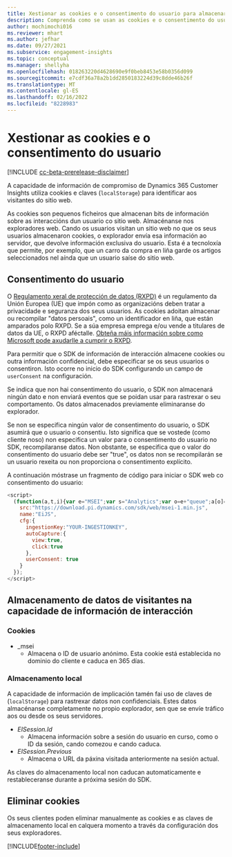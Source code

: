 ```yaml
---
title: Xestionar as cookies e o consentimento do usuario para almacenar os datos do usuario en Dynamics 365 Customer Insights
description: Comprenda como se usan as cookies e o consentimento do usuario para identificar os visitantes do sitio web.
author: mochimochi016
ms.reviewer: mhart
ms.author: jefhar
ms.date: 09/27/2021
ms.subservice: engagement-insights
ms.topic: conceptual
ms.manager: shellyha
ms.openlocfilehash: 018263220d4628690e9f0beb8453e58b0356d099
ms.sourcegitcommit: e7cdf36a78a2b1dd2850183224d39c8dde46b26f
ms.translationtype: MT
ms.contentlocale: gl-ES
ms.lasthandoff: 02/16/2022
ms.locfileid: "8228983"
---
```

# <a name="manage-cookies-and-user-consent"></a>Xestionar as cookies e o consentimento do usuario

[!INCLUDE [cc-beta-prerelease-disclaimer](includes/cc-beta-prerelease-disclaimer.md)]

A capacidade de información de compromiso de Dynamics 365 Customer Insights utiliza cookies e claves (`localStorage`) para identificar aos visitantes do sitio web.

As cookies son pequenos ficheiros que almacenan bits de información sobre as interaccións dun usuario co sitio web. Almacénanse nos exploradores web. Cando os usuarios visitan un sitio web no que os seus usuarios almacenaron cookies, o explorador envía esa información ao servidor, que devolve información exclusiva do usuario. Esta é a tecnoloxía que permite, por exemplo, que un carro da compra en liña garde os artigos seleccionados nel aínda que un usuario saíse do sitio web.

## <a name="user-consent"></a>Consentimento do usuario

O [Regulamento xeral de protección de datos (RXPD)](/dynamics365/get-started/gdpr/) é un regulamento da Unión Europea (UE) que impón como as organizacións deben tratar a privacidade e seguranza dos seus usuarios. As cookies adoitan almacenar ou recompilar "datos persoais", como un identificador en liña, que están amparados polo RXPD. Se a súa empresa emprega e/ou vende a titulares de datos da UE, o RXPD aféctalle. [Obteña máis información sobre como Microsoft pode axudarlle a cumprir o RXPD](https://www.microsoft.com/trust-center/privacy/gdpr-faqs).

Para permitir que o SDK de información de interacción almacene cookies ou outra información confidencial, debe especificar se os seus usuarios o consentiron. Isto ocorre no inicio do SDK configurando un campo de `userConsent` na configuración.

Se indica que non hai consentimento do usuario, o SDK non almacenará ningún dato e non enviará eventos que se poidan usar para rastrexar o seu comportamento. Os datos almacenados previamente eliminaranse do explorador.

Se non se especifica ningún valor de consentimento do usuario, o SDK asumirá que o usuario o consentiu. Isto significa que se vostede (como cliente noso) non especifica un valor para o consentimento do usuario no SDK, recompilaranse datos. Non obstante, se especifica que o valor do consentimento do usuario debe ser "true", os datos non se recompilarán se un usuario rexeita ou non proporciona o consentimento explícito.

A continuación móstrase un fragmento de código para iniciar o SDK web co consentimento do usuario:
```js
<script>
  (function(a,t,i){var e="MSEI";var s="Analytics";var o=e+"queue";a[o]=a[o]||[];var r=a[e]||function(n){var t={};t[s]={};function e(e){while(e.length){var r=e.pop();t[s][r]=function(e){return function(){a[o].push([e,n,arguments])}}(r)}}var r="track";var i="set";e([r+"Event",r+"View",r+"Action",i+"Property",i+"User","initialize","teardown"]);return t}(i.name);var n=i.name;if(!a[e]){a[n]=r[s];a[o].push(["new",n]);setTimeout(function(){var e="script";var r=t.createElement(e);r.async=1;r.src=i.src;var n=t.getElementsByTagName(e)[0];n.parentNode.insertBefore(r,n)},1)}else{a[n]=new r[s]}if(i.user){a[n].setUser(i.user)}if(i.props){for(var c in i.props){a[n].setProperty(c,i.props[c])}}a[n].initialize(i.cfg)})(window,document,{
    src:"https://download.pi.dynamics.com/sdk/web/msei-1.min.js",
    name:"EiJS",
    cfg:{
      ingestionKey:"YOUR-INGESTIONKEY",
      autoCapture:{
        view:true,
        click:true
      },
      userConsent: true
    }
  });
</script>
```

## <a name="visitor-data-storage-in-engagement-insights-capability"></a>Almacenamento de datos de visitantes na capacidade de información de interacción

### <a name="cookies"></a>Cookies

- _msei
    - Almacena o ID de usuario anónimo. Esta cookie está establecida no dominio do cliente e caduca en 365 días.

### <a name="local-storage"></a>Almacenamento local

A capacidade de información de implicación tamén fai uso de claves de (`localStorage`) para rastrexar datos non confidenciais. Estes datos almacénanse completamente no propio explorador, sen que se envíe tráfico aos ou desde os seus servidores.

- *EISession.Id*
    - Almacena información sobre a sesión do usuario en curso, como o ID da sesión, cando comezou e cando caduca.
- *EISession.Previous*
    - Almacena o URL da páxina visitada anteriormente na sesión actual.

As claves do almacenamento local non caducan automaticamente e restableceranse durante a próxima sesión do SDK.

## <a name="deleting-cookies"></a>Eliminar cookies

Os seus clientes poden eliminar manualmente as cookies e as claves de almacenamento local en calquera momento a través da configuración dos seus exploradores.


[!INCLUDE[footer-include](../includes/footer-banner.md)]

